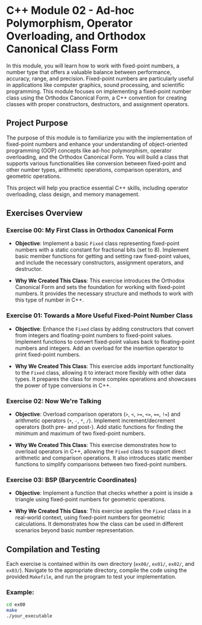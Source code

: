 # C++ Module 02 - Ad-hoc Polymorphism, Operator Overloading, and Orthodox Canonical Class Form

In this module, you will learn how to work with fixed-point numbers, a number type that offers a valuable balance between performance, accuracy, range, and precision. Fixed-point numbers are particularly useful in applications like computer graphics, sound processing, and scientific programming. This module focuses on implementing a fixed-point number class using the Orthodox Canonical Form, a C++ convention for creating classes with proper constructors, destructors, and assignment operators.

## Project Purpose

The purpose of this module is to familiarize you with the implementation of fixed-point numbers and enhance your understanding of object-oriented programming (OOP) concepts like ad-hoc polymorphism, operator overloading, and the Orthodox Canonical Form. You will build a class that supports various functionalities like conversion between fixed-point and other number types, arithmetic operations, comparison operators, and geometric operations.

This project will help you practice essential C++ skills, including operator overloading, class design, and memory management.

## Exercises Overview

### Exercise 00: My First Class in Orthodox Canonical Form

- **Objective**: Implement a basic `Fixed` class representing fixed-point numbers with a static constant for fractional bits (set to 8). Implement basic member functions for getting and setting raw fixed-point values, and include the necessary constructors, assignment operators, and destructor.

- **Why We Created This Class**: This exercise introduces the Orthodox Canonical Form and sets the foundation for working with fixed-point numbers. It provides the necessary structure and methods to work with this type of number in C++.

### Exercise 01: Towards a More Useful Fixed-Point Number Class

- **Objective**: Enhance the `Fixed` class by adding constructors that convert from integers and floating-point numbers to fixed-point values. Implement functions to convert fixed-point values back to floating-point numbers and integers. Add an overload for the insertion operator to print fixed-point numbers.

- **Why We Created This Class**: This exercise adds important functionality to the `Fixed` class, allowing it to interact more flexibly with other data types. It prepares the class for more complex operations and showcases the power of type conversions in C++.

### Exercise 02: Now We're Talking

- **Objective**: Overload comparison operators (`>`, `<`, `>=`, `<=`, `==`, `!=`) and arithmetic operators (`+`, `-`, `*`, `/`). Implement increment/decrement operators (both pre- and post-). Add static functions for finding the minimum and maximum of two fixed-point numbers.

- **Why We Created This Class**: This exercise demonstrates how to overload operators in C++, allowing the `Fixed` class to support direct arithmetic and comparison operations. It also introduces static member functions to simplify comparisons between two fixed-point numbers.

### Exercise 03: BSP (Barycentric Coordinates)

- **Objective**: Implement a function that checks whether a point is inside a triangle using fixed-point numbers for geometric operations.

- **Why We Created This Class**: This exercise applies the `Fixed` class in a real-world context, using fixed-point numbers for geometric calculations. It demonstrates how the class can be used in different scenarios beyond basic number representation.

## Compilation and Testing

Each exercise is contained within its own directory (`ex00/`, `ex01/`, `ex02/`, and `ex03/`). Navigate to the appropriate directory, compile the code using the provided `Makefile`, and run the program to test your implementation.

### Example:

```bash
cd ex00
make
./your_executable
